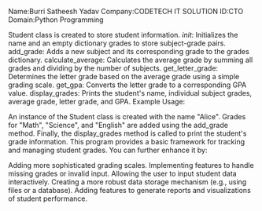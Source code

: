 Name:Burri Satheesh Yadav
Company:CODETECH IT SOLUTION
ID:CTO
Domain:Python Programming

Student class is created to store student information.
_init_: Initializes the name and an empty dictionary grades to store subject-grade pairs.
add_grade: Adds a new subject and its corresponding grade to the grades dictionary.
calculate_average: Calculates the average grade by summing all grades and dividing by the number of subjects.
get_letter_grade: Determines the letter grade based on the average grade using a simple grading scale.
get_gpa: Converts the letter grade to a corresponding GPA value.
display_grades: Prints the student's name, individual subject grades, average grade, letter grade, and GPA.
Example Usage:

An instance of the Student class is created with the name "Alice".
Grades for "Math", "Science", and "English" are added using the add_grade method.
Finally, the display_grades method is called to print the student's grade information.
This program provides a basic framework for tracking and managing student grades. You can further enhance it by:

Adding more sophisticated grading scales.
Implementing features to handle missing grades or invalid input.
Allowing the user to input student data interactively.
Creating a more robust data storage mechanism (e.g., using files or a database).
Adding features to generate reports and visualizations of student performance.

